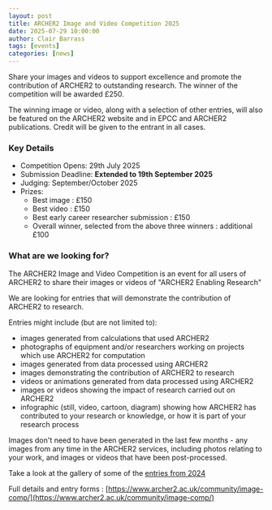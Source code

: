 ```yaml
---
layout: post
title: ARCHER2 Image and Video Competition 2025
date: 2025-07-29 10:00:00
author: Clair Barrass
tags: [events]
categories: [news]
---
```



Share your images and videos to support excellence and promote the contribution of ARCHER2 to outstanding research.
The winner of the competition will be awarded £250.

The winning image or video, along with a selection of other entries, will also be featured on the ARCHER2 website and in EPCC and ARCHER2 publications. Credit will be given to the entrant in all cases.

<!--more-->

### Key Details 

- Competition Opens: 29th July 2025
- Submission Deadline:  **Extended to 19th September 2025**
- Judging: September/October 2025
- Prizes:
    - Best image : £150
    - Best video : £150
    - Best early career researcher submission : £150
    - Overall winner, selected from the above three winners : additional £100

### What are we looking for?

The ARCHER2 Image and Video Competition is an event for all users of ARCHER2 to share their images or videos of "ARCHER2 Enabling Research"

We are looking for entries that will demonstrate the contribution of ARCHER2 to research.

Entries might include (but are not limited to):

-    images generated from calculations that used ARCHER2
-    photographs of equipment and/or researchers working on projects which use ARCHER2 for computation
-    images generated from data processed using ARCHER2
-    images demonstrating the contribution of ARCHER2 to research
-    videos or animations generated from data processed using ARCHER2
-    images or videos showing the impact of research carried out on ARCHER2
-    infographic (still, video, cartoon, diagram) showing how ARCHER2 has contributed to your research or knowledge, or how it is part of your research process

Images don't need to have been generated in the last few months - any images from any time in the ARCHER2 services, including photos relating to your work, and images or videos that have been post-processed.

Take a look at the gallery of some of the [entries from 2024](https://www.archer2.ac.uk/about/gallery/2024-image-comp/) 

<!--
<img src="{{ site.baseurl }}/community/image-comp/ImageComp2023.gif" alt="Image Competition 2023 entries" title="Image Competition 2023 entries" style="width: 50%" />
-->



Full details and entry forms : [https://www.archer2.ac.uk/community/image-comp/](https://www.archer2.ac.uk/community/image-comp/)



